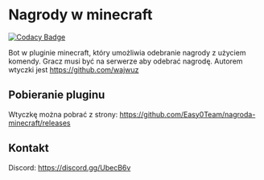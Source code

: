 # Nagrody w minecraft
[![Codacy Badge](https://api.codacy.com/project/badge/Grade/afd42a261cbf40c4a83554ced577b171)](https://www.codacy.com/app/wajwuz/nagroda-minecraft?utm_source=github.com&amp;utm_medium=referral&amp;utm_content=wajwuz/nagroda-minecraft&amp;utm_campaign=Badge_Grade)

Bot w pluginie minecraft, który umożliwia odebranie nagrody z użyciem komendy. Gracz musi być na serwerze aby odebrać nagrodę.
Autorem wtyczki jest https://github.com/wajwuz

## Pobieranie pluginu ##
Wtyczkę można pobrać z strony: https://github.com/Easy0Team/nagroda-minecraft/releases

## Kontakt ##
Discord: https://discord.gg/UbecB6v
